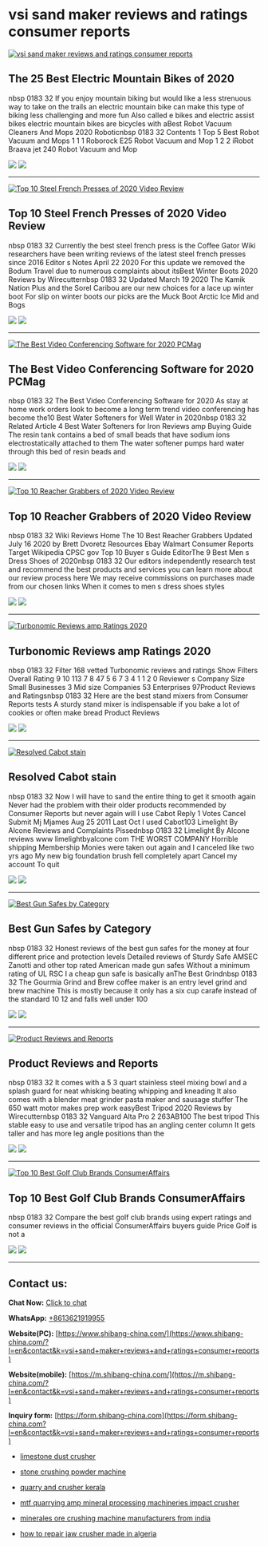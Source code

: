 # vsi sand maker reviews and ratings consumer reports

<a href="https://swt.shibang-china.com/?l=en&img&k=vsi+sand+maker+reviews+and+ratings+consumer+reports" target="_blank">![vsi sand maker reviews and ratings consumer reports](http://static.shibang-china.com/all-800x300/432.jpg)</a>

## The 25 Best Electric Mountain Bikes of 2020
nbsp 0183 32 If you enjoy mountain biking but would like a less strenuous way to take on the trails an electric mountain bike can make this type of biking less challenging and more fun Also called e bikes and electric assist bikes electric mountain bikes are bicycles with aBest Robot Vacuum Cleaners And Mops 2020 Roboticnbsp 0183 32 Contents 1 Top 5 Best Robot Vacuum and Mops 1 1 1 Roborock E25 Robot Vacuum and Mop 1 2 2 iRobot Braava jet 240 Robot Vacuum and Mop


<a href="https://whatsapp.shibangsoft.com/WhatsApp.php" target="_blank" title="WhatsApp">![](http://static.shibang-china.com/icon/whatsapp.png)</a> <a href="https://swt.shibang-china.com/?l=en&icon&k=vsi+sand+maker+reviews+and+ratings+consumer+reports" target="_blank">![](http://static.shibang-china.com/icon/chat-en.png)</a>

---

<a href="https://swt.shibang-china.com/?l=en&img&k=vsi+sand+maker+reviews+and+ratings+consumer+reports" target="_blank">![Top 10 Steel French Presses of 2020 Video Review](http://static.shibang-china.com/all-800x300/1400.jpg)</a>

## Top 10 Steel French Presses of 2020 Video Review
nbsp 0183 32 Currently the best steel french press is the Coffee Gator Wiki researchers have been writing reviews of the latest steel french presses since 2016 Editor s Notes April 22 2020 For this update we removed the Bodum Travel due to numerous complaints about itsBest Winter Boots 2020 Reviews by Wirecutternbsp 0183 32 Updated March 19 2020 The Kamik Nation Plus and the Sorel Caribou are our new choices for a lace up winter boot For slip on winter boots our picks are the Muck Boot Arctic Ice Mid and Bogs


<a href="https://whatsapp.shibangsoft.com/WhatsApp.php" target="_blank" title="WhatsApp">![](http://static.shibang-china.com/icon/whatsapp.png)</a> <a href="https://swt.shibang-china.com/?l=en&icon&k=vsi+sand+maker+reviews+and+ratings+consumer+reports" target="_blank">![](http://static.shibang-china.com/icon/chat-en.png)</a>

---

<a href="https://swt.shibang-china.com/?l=en&img&k=vsi+sand+maker+reviews+and+ratings+consumer+reports" target="_blank">![The Best Video Conferencing Software for 2020 PCMag](http://static.shibang-china.com/all-800x300/953.jpg)</a>

## The Best Video Conferencing Software for 2020 PCMag
nbsp 0183 32 The Best Video Conferencing Software for 2020 As stay at home work orders look to become a long term trend video conferencing has become the10 Best Water Softeners for Well Water in 2020nbsp 0183 32 Related Article 4 Best Water Softeners for Iron Reviews amp Buying Guide The resin tank contains a bed of small beads that have sodium ions electrostatically attached to them The water softener pumps hard water through this bed of resin beads and


<a href="https://whatsapp.shibangsoft.com/WhatsApp.php" target="_blank" title="WhatsApp">![](http://static.shibang-china.com/icon/whatsapp.png)</a> <a href="https://swt.shibang-china.com/?l=en&icon&k=vsi+sand+maker+reviews+and+ratings+consumer+reports" target="_blank">![](http://static.shibang-china.com/icon/chat-en.png)</a>

---

<a href="https://swt.shibang-china.com/?l=en&img&k=vsi+sand+maker+reviews+and+ratings+consumer+reports" target="_blank">![Top 10 Reacher Grabbers of 2020 Video Review](http://static.shibang-china.com/all-800x300/980.jpg)</a>

## Top 10 Reacher Grabbers of 2020 Video Review
nbsp 0183 32 Wiki Reviews Home The 10 Best Reacher Grabbers Updated July 16 2020 by Brett Dvoretz Resources Ebay Walmart Consumer Reports Target Wikipedia CPSC gov Top 10 Buyer s Guide EditorThe 9 Best Men s Dress Shoes of 2020nbsp 0183 32 Our editors independently research test and recommend the best products and services you can learn more about our review process here We may receive commissions on purchases made from our chosen links When it comes to men s dress shoes styles


<a href="https://whatsapp.shibangsoft.com/WhatsApp.php" target="_blank" title="WhatsApp">![](http://static.shibang-china.com/icon/whatsapp.png)</a> <a href="https://swt.shibang-china.com/?l=en&icon&k=vsi+sand+maker+reviews+and+ratings+consumer+reports" target="_blank">![](http://static.shibang-china.com/icon/chat-en.png)</a>

---

<a href="https://swt.shibang-china.com/?l=en&img&k=vsi+sand+maker+reviews+and+ratings+consumer+reports" target="_blank">![Turbonomic Reviews amp Ratings 2020](http://static.shibang-china.com/all-800x300/608.jpg)</a>

## Turbonomic Reviews amp Ratings 2020
nbsp 0183 32 Filter 168 vetted Turbonomic reviews and ratings Show Filters Overall Rating 9 10 113 7 8 47 5 6 7 3 4 1 1 2 0 Reviewer s Company Size Small Businesses 3 Mid size Companies 53 Enterprises 97Product Reviews and Ratingsnbsp 0183 32 Here are the best stand mixers from Consumer Reports tests A sturdy stand mixer is indispensable if you bake a lot of cookies or often make bread Product Reviews


<a href="https://whatsapp.shibangsoft.com/WhatsApp.php" target="_blank" title="WhatsApp">![](http://static.shibang-china.com/icon/whatsapp.png)</a> <a href="https://swt.shibang-china.com/?l=en&icon&k=vsi+sand+maker+reviews+and+ratings+consumer+reports" target="_blank">![](http://static.shibang-china.com/icon/chat-en.png)</a>

---

<a href="https://swt.shibang-china.com/?l=en&img&k=vsi+sand+maker+reviews+and+ratings+consumer+reports" target="_blank">![Resolved Cabot stain](http://static.shibang-china.com/all-800x300/771.jpg)</a>

## Resolved Cabot stain
nbsp 0183 32 Now I will have to sand the entire thing to get it smooth again Never had the problem with their older products recommended by Consumer Reports but never again will I use Cabot Reply 1 Votes Cancel Submit Mj Mjames Aug 25 2011 Last Oct I used Cabot103 Limelight By Alcone Reviews and Complaints Pissednbsp 0183 32 Limelight By Alcone reviews www limelightbyalcone com THE WORST COMPANY Horrible shipping Membership Monies were taken out again and I canceled like two yrs ago My new big foundation brush fell completely apart Cancel my account To quit


<a href="https://whatsapp.shibangsoft.com/WhatsApp.php" target="_blank" title="WhatsApp">![](http://static.shibang-china.com/icon/whatsapp.png)</a> <a href="https://swt.shibang-china.com/?l=en&icon&k=vsi+sand+maker+reviews+and+ratings+consumer+reports" target="_blank">![](http://static.shibang-china.com/icon/chat-en.png)</a>

---

<a href="https://swt.shibang-china.com/?l=en&img&k=vsi+sand+maker+reviews+and+ratings+consumer+reports" target="_blank">![Best Gun Safes by Category](http://static.shibang-china.com/all-800x300/285.jpg)</a>

## Best Gun Safes by Category
nbsp 0183 32 Honest reviews of the best gun safes for the money at four different price and protection levels Detailed reviews of Sturdy Safe AMSEC Zanotti and other top rated American made gun safes Without a minimum rating of UL RSC I a cheap gun safe is basically anThe Best Grindnbsp 0183 32 The Gourmia Grind and Brew coffee maker is an entry level grind and brew machine This is mostly because it only has a six cup carafe instead of the standard 10 12 and falls well under 100


<a href="https://whatsapp.shibangsoft.com/WhatsApp.php" target="_blank" title="WhatsApp">![](http://static.shibang-china.com/icon/whatsapp.png)</a> <a href="https://swt.shibang-china.com/?l=en&icon&k=vsi+sand+maker+reviews+and+ratings+consumer+reports" target="_blank">![](http://static.shibang-china.com/icon/chat-en.png)</a>

---

<a href="https://swt.shibang-china.com/?l=en&img&k=vsi+sand+maker+reviews+and+ratings+consumer+reports" target="_blank">![Product Reviews and Reports](http://static.shibang-china.com/all-800x300/93.jpg)</a>

## Product Reviews and Reports
nbsp 0183 32 It comes with a 5 3 quart stainless steel mixing bowl and a splash guard for neat whisking beating whipping and kneading It also comes with a blender meat grinder pasta maker and sausage stuffer The 650 watt motor makes prep work easyBest Tripod 2020 Reviews by Wirecutternbsp 0183 32 Vanguard Alta Pro 2 263AB100 The best tripod This stable easy to use and versatile tripod has an angling center column It gets taller and has more leg angle positions than the


<a href="https://whatsapp.shibangsoft.com/WhatsApp.php" target="_blank" title="WhatsApp">![](http://static.shibang-china.com/icon/whatsapp.png)</a> <a href="https://swt.shibang-china.com/?l=en&icon&k=vsi+sand+maker+reviews+and+ratings+consumer+reports" target="_blank">![](http://static.shibang-china.com/icon/chat-en.png)</a>

---

<a href="https://swt.shibang-china.com/?l=en&img&k=vsi+sand+maker+reviews+and+ratings+consumer+reports" target="_blank">![Top 10 Best Golf Club Brands ConsumerAffairs](http://static.shibang-china.com/all-800x300/42.jpg)</a>

## Top 10 Best Golf Club Brands ConsumerAffairs
nbsp 0183 32 Compare the best golf club brands using expert ratings and consumer reviews in the official ConsumerAffairs buyers guide Price Golf is not a

<a href="https://whatsapp.shibangsoft.com/WhatsApp.php" target="_blank" title="WhatsApp">![](http://static.shibang-china.com/icon/whatsapp.png)</a> <a href="https://swt.shibang-china.com/?l=en&icon&k=vsi+sand+maker+reviews+and+ratings+consumer+reports" target="_blank">![](http://static.shibang-china.com/icon/chat-en.png)</a>

---
## Contact us:

**Chat Now:** [Click to chat](https://swt.shibang-china.com?l=en&contact&k=vsi+sand+maker+reviews+and+ratings+consumer+reports)

**WhatsApp:**  [+8613621919955](https://whatsapp.shibangsoft.com/WhatsApp.php)

**Website(PC):** [https://www.shibang-china.com/](https://www.shibang-china.com/?l=en&contact&k=vsi+sand+maker+reviews+and+ratings+consumer+reports)

**Website(mobile):** [https://m.shibang-china.com/](https://m.shibang-china.com/?l=en&contact&k=vsi+sand+maker+reviews+and+ratings+consumer+reports)

**Inquiry form:** [https://form.shibang-china.com](https://form.shibang-china.com?l=en&contact&k=vsi+sand+maker+reviews+and+ratings+consumer+reports)

* [limestone dust crusher](../164/limestone%20dust%20crusher.md)

* [stone crushing powder machine](../161/stone%20crushing%20powder%20machine.md)

* [quarry and crusher kerala](../166/quarry%20and%20crusher%20kerala.md)

* [mtf quarrying amp mineral processing machineries impact crusher](../169/mtf%20quarrying%20amp%20mineral%20processing%20machineries%20impact%20crusher.md)

* [minerales ore crushing machine manufacturers from india](../169/minerales%20ore%20crushing%20machine%20manufacturers%20from%20india.md)

* [how to repair jaw crusher made in algeria](../166/how%20to%20repair%20jaw%20crusher%20made%20in%20algeria.md)